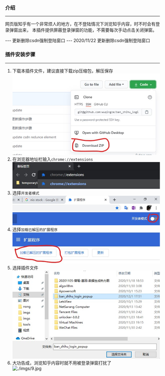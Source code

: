 ### 介绍
-------------------------
网页版知乎有一个非常烦人的地方，在不登陆情况下浏览知乎内容，时不时会有登录弹窗出来，
本插件提供屏蔽登录弹窗的功能，不需要每次手动点击关闭弹窗。

--- 更新删除csdn强制登陆窗口
--- 2020/11/22 更新删除csdn强制登陆窗口

### 插件安装步骤
-------------------------
1. 下载本插件文件，建议直接下载zip压缩包，解压保存
<br/>![./imgs/7.jpg](./imgs/7.jpg)
2. 在浏览器地址栏输入`chrome://extensions`
<br/>![./imgs/1.jpg](./imgs/1.jpg)
3. 选择`开发者模式`
<br/>![./imgs/2.jpg](./imgs/2.jpg)
4. 选择`加载已解压的扩展程序`
<br/>![./imgs/3.jpg](./imgs/3.jpg)
5. 选择插件文件
<br/>![./imgs/4.jpg](./imgs/4.jpg)
6. 大功告成，浏览知乎内容时就不用被登录弹窗打扰了 
<br/>![./imgs/9.jpg](./imgs/9.jpg)
